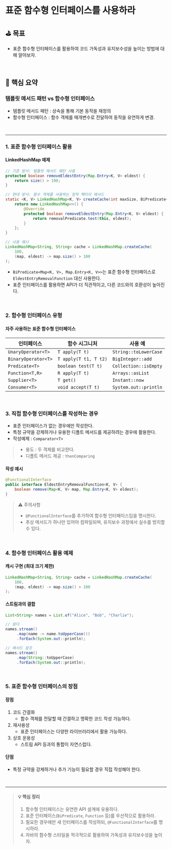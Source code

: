 # 표준 함수형 인터페이스를 사용하라

## ⛳️ 목표

- 표준 함수형 인터페이스를 활용하여 코드 가독성과 유지보수성을 높이는 방법에 대해 알아보자.

<br>

## 📄 핵심 요약

### **템플릿 메서드 패턴 vs 함수형 인터페이스**

- 템플릿 메서드 패턴 : 상속을 통해 기본 동작을 재정의
- 함수형 인터페이스 : 함수 객체를 매개변수로 전달하여 동작을 유연하게 변경.

<br>

---

### 1. 표준 함수형 인터페이스 활용

#### LinkedHashMap 예제
```java
// 기존 방식: 템플릿 메서드 패턴 사용
protected boolean removeEldestEntry(Map.Entry<K, V> eldest) {
    return size() > 100;
}

// 현대 방식: 함수 객체를 사용하는 정적 팩터리 메서드
static <K, V> LinkedHashMap<K, V> createCache(int maxSize, BiPredicate<Map<K, V>, Map.Entry<K, V>> removalPredicate) {
    return new LinkedHashMap<>() {
        @Override
        protected boolean removeEldestEntry(Map.Entry<K, V> eldest) {
            return removalPredicate.test(this, eldest);
        }
    };
}

// 사용 예시
LinkedHashMap<String, String> cache = LinkedHashMap.createCache(
    100,
    (map, eldest) -> map.size() > 100
);
```

- `BiPredicate<Map<K, V>, Map.Entry<K, V>>`는 표준 함수형 인터페이스로 `EldestEntryRemovalFunction` 대신 사용한다.
- 표준 인터페이스를 활용하면 API가 더 직관적이고, 다른 코드와의 호환성이 높아진다.

<br>

### 2. 함수형 인터페이스 유형

#### 자주 사용하는 표준 함수형 인터페이스
| 인터페이스       | 함수 시그니처                       | 사용 예                             |
|----------------|--------------------------------|---------------------------------|
| `UnaryOperator<T>` | `T apply(T t)`                  | `String::toLowerCase`            |
| `BinaryOperator<T>`| `T apply(T t1, T t2)`           | `BigInteger::add`                |
| `Predicate<T>`      | `boolean test(T t)`             | `Collection::isEmpty`            |
| `Function<T,R>`     | `R apply(T t)`                  | `Arrays::asList`                 |
| `Supplier<T>`       | `T get()`                       | `Instant::now`                   |
| `Consumer<T>`       | `void accept(T t)`              | `System.out::println`            |


<br>


### 3. 직접 함수형 인터페이스를 작성하는 경우

- 표준 인터페이스가 없는 경우에만 작성한다.
- 특정 규약을 강제하거나 유용한 디폴트 메서드를 제공하려는 경우에 활용한다.
- 작성예제 : `Comparator<T>`
> - 용도 : 두 객체를 비교한다.
> - 디폴트 메서드 제공 : `thenComparing`

#### 작성 예시
```java
@FunctionalInterface
public interface EldestEntryRemovalFunction<K, V> {
    boolean remove(Map<K, V> map, Map.Entry<K, V> eldest);
}
``` 

> ⚠️ 주의사항
> - `@FunctionalInterface`를 추가하여 함수형 인터페이스임을 명시한다.
> - 추상 메서드가 하나만 있어야 컴파일되며, 유지보수 과정에서 실수를 방지할 수 있다.

<br>


### 4. 함수형 인터페이스 활용 예제

#### 캐시 구현 (최대 크기 제한)
```java
LinkedHashMap<String, String> cache = LinkedHashMap.createCache(
    100,
    (map, eldest) -> map.size() > 100
);
```

#### 스트림과의 결합
```java
List<String> names = List.of("Alice", "Bob", "Charlie");

// 람다
names.stream()
     .map(name -> name.toUpperCase())
     .forEach(System.out::println);

// 메서드 참조
names.stream()
     .map(String::toUpperCase)
     .forEach(System.out::println);
```

<br>


### 5. 표준 함수형 인터페이스의 장점

#### 장점
1. 코드 간결화
    - 함수 객체를 전달할 때 간결하고 명확한 코드 작성 가능하다.
2. 재사용성
    - 표준 인터페이스는 다양한 라이브러리에서 활용 가능하다.
3. 상호 운용성
    - 스트림 API 등과의 통합이 자연스럽다.

#### 단점
- 특정 규약을 강제하거나 추가 기능이 필요할 경우 직접 작성해야 한다.

<br>

---

> #### 💡 핵심 정리
> 1. 함수형 인터페이스는 유연한 API 설계에 유용하다.
> 2. 표준 인터페이스(`BiPredicate`, `Function` 등)를 우선적으로 활용하라.
> 3. 필요한 경우에만 새 인터페이스를 작성하되, `@FunctionalInterface`를 명시하라.
> 4. 자바의 함수형 스타일을 적극적으로 활용하여 가독성과 유지보수성을 높이자.
